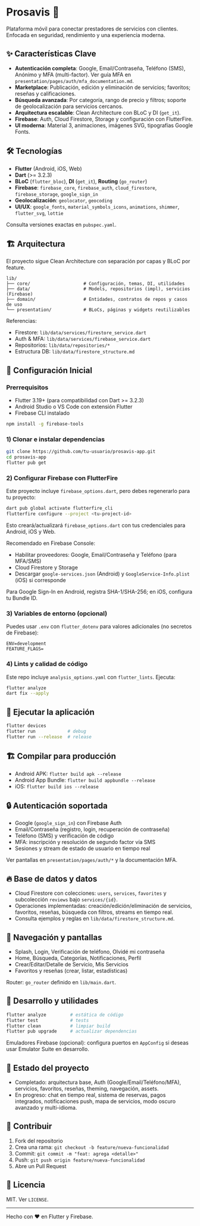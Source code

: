 # Prosavis 🤝

Plataforma móvil para conectar prestadores de servicios con clientes. Enfocada en seguridad, rendimiento y una experiencia moderna.

## ✨ Características Clave

- **Autenticación completa**: Google, Email/Contraseña, Teléfono (SMS), Anónimo y MFA (multi-factor). Ver guía MFA en `presentation/pages/auth/mfa_documentation.md`.
- **Marketplace**: Publicación, edición y eliminación de servicios; favoritos; reseñas y calificaciones.
- **Búsqueda avanzada**: Por categoría, rango de precio y filtros; soporte de geolocalización para servicios cercanos.
- **Arquitectura escalable**: Clean Architecture con BLoC y DI (`get_it`).
- **Firebase**: Auth, Cloud Firestore, Storage y configuración con FlutterFire.
- **UI moderna**: Material 3, animaciones, imágenes SVG, tipografías Google Fonts.

## 🛠️ Tecnologías

- **Flutter** (Android, iOS, Web)
- **Dart** (>= 3.2.3)
- **BLoC** (`flutter_bloc`), **DI** (`get_it`), **Routing** (`go_router`)
- **Firebase**: `firebase_core`, `firebase_auth`, `cloud_firestore`, `firebase_storage`, `google_sign_in`
- **Geolocalización**: `geolocator`, `geocoding`
- **UI/UX**: `google_fonts`, `material_symbols_icons`, `animations`, `shimmer`, `flutter_svg`, `lottie`

Consulta versiones exactas en `pubspec.yaml`.

## 🏗️ Arquitectura

El proyecto sigue Clean Architecture con separación por capas y BLoC por feature.

```
lib/
├── core/                    # Configuración, temas, DI, utilidades
├── data/                    # Models, repositorios (impl), servicios (Firebase)
├── domain/                  # Entidades, contratos de repos y casos de uso
└── presentation/            # BLoCs, páginas y widgets reutilizables
```

Referencias:
- Firestore: `lib/data/services/firestore_service.dart`
- Auth & MFA: `lib/data/services/firebase_service.dart`
- Repositorios: `lib/data/repositories/*`
- Estructura DB: `lib/data/firestore_structure.md`

## 🚀 Configuración Inicial

### Prerrequisitos

- Flutter 3.19+ (para compatibilidad con Dart >= 3.2.3)
- Android Studio o VS Code con extensión Flutter
- Firebase CLI instalado

```bash
npm install -g firebase-tools
```

### 1) Clonar e instalar dependencias

```bash
git clone https://github.com/tu-usuario/prosavis-app.git
cd prosavis-app
flutter pub get
```

### 2) Configurar Firebase con FlutterFire

Este proyecto incluye `firebase_options.dart`, pero debes regenerarlo para tu proyecto:

```bash
dart pub global activate flutterfire_cli
flutterfire configure --project <tu-project-id>
```

Esto creará/actualizará `firebase_options.dart` con tus credenciales para Android, iOS y Web.

Recomendado en Firebase Console:
- Habilitar proveedores: Google, Email/Contraseña y Teléfono (para MFA/SMS)
- Cloud Firestore y Storage
- Descargar `google-services.json` (Android) y `GoogleService-Info.plist` (iOS) si corresponde

Para Google Sign-In en Android, registra SHA-1/SHA-256; en iOS, configura tu Bundle ID.

### 3) Variables de entorno (opcional)

Puedes usar `.env` con `flutter_dotenv` para valores adicionales (no secretos de Firebase):

```env
ENV=development
FEATURE_FLAGS=
```

### 4) Lints y calidad de código

Este repo incluye `analysis_options.yaml` con `flutter_lints`. Ejecuta:

```bash
flutter analyze
dart fix --apply
```

## 📱 Ejecutar la aplicación

```bash
flutter devices
flutter run            # debug
flutter run --release  # release
```

## 🏗️ Compilar para producción

- Android APK: `flutter build apk --release`
- Android App Bundle: `flutter build appbundle --release`
- iOS: `flutter build ios --release`

## 🔒 Autenticación soportada

- Google (`google_sign_in`) con Firebase Auth
- Email/Contraseña (registro, login, recuperación de contraseña)
- Teléfono (SMS) y verificación de código
- MFA: inscripción y resolución de segundo factor vía SMS
- Sesiones y stream de estado de usuario en tiempo real

Ver pantallas en `presentation/pages/auth/*` y la documentación MFA.

## 🔥 Base de datos y datos

- Cloud Firestore con colecciones: `users`, `services`, `favorites` y subcolección `reviews` bajo `services/{id}`.
- Operaciones implementadas: creación/edición/eliminación de servicios, favoritos, reseñas, búsqueda con filtros, streams en tiempo real.
- Consulta ejemplos y reglas en `lib/data/firestore_structure.md`.

## 🧭 Navegación y pantallas

- Splash, Login, Verificación de teléfono, Olvidé mi contraseña
- Home, Búsqueda, Categorías, Notificaciones, Perfil
- Crear/Editar/Detalle de Servicio, Mis Servicios
- Favoritos y reseñas (crear, listar, estadísticas)

Router: `go_router` definido en `lib/main.dart`.

## 🧪 Desarrollo y utilidades

```bash
flutter analyze         # estática de código
flutter test            # tests
flutter clean           # limpiar build
flutter pub upgrade     # actualizar dependencias
```

Emuladores Firebase (opcional): configura puertos en `AppConfig` si deseas usar Emulator Suite en desarrollo.

## 🚧 Estado del proyecto

- Completado: arquitectura base, Auth (Google/Email/Teléfono/MFA), servicios, favoritos, reseñas, theming, navegación, assets.
- En progreso: chat en tiempo real, sistema de reservas, pagos integrados, notificaciones push, mapa de servicios, modo oscuro avanzado y multi-idioma.

## 🤝 Contribuir

1) Fork del repositorio
2) Crea una rama: `git checkout -b feature/nueva-funcionalidad`
3) Commit: `git commit -m "feat: agrega <detalle>"`
4) Push: `git push origin feature/nueva-funcionalidad`
5) Abre un Pull Request

## 📄 Licencia

MIT. Ver `LICENSE`.

---

Hecho con ❤️ en Flutter y Firebase.
